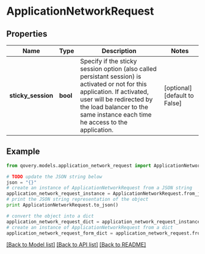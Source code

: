 # ApplicationNetworkRequest


## Properties

Name | Type | Description | Notes
------------ | ------------- | ------------- | -------------
**sticky_session** | **bool** | Specify if the sticky session option (also called persistant session) is activated or not for this application. If activated, user will be redirected by the load balancer to the same instance each time he access to the application.   | [optional] [default to False]

## Example

```python
from qovery.models.application_network_request import ApplicationNetworkRequest

# TODO update the JSON string below
json = "{}"
# create an instance of ApplicationNetworkRequest from a JSON string
application_network_request_instance = ApplicationNetworkRequest.from_json(json)
# print the JSON string representation of the object
print ApplicationNetworkRequest.to_json()

# convert the object into a dict
application_network_request_dict = application_network_request_instance.to_dict()
# create an instance of ApplicationNetworkRequest from a dict
application_network_request_form_dict = application_network_request.from_dict(application_network_request_dict)
```
[[Back to Model list]](../README.md#documentation-for-models) [[Back to API list]](../README.md#documentation-for-api-endpoints) [[Back to README]](../README.md)


